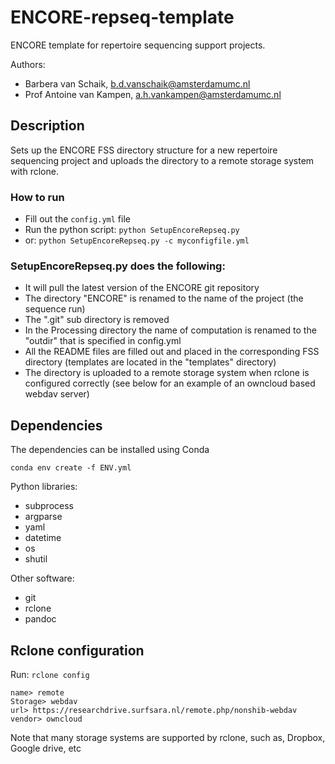 # ENCORE-repseq-template

ENCORE template for repertoire sequencing support projects.

Authors:

* Barbera van Schaik, b.d.vanschaik@amsterdamumc.nl
* Prof Antoine van Kampen, a.h.vankampen@amsterdamumc.nl

## Description

Sets up the ENCORE FSS directory structure for a new repertoire sequencing project and uploads the directory
to a remote storage system with rclone.

### How to run

* Fill out the ``config.yml`` file
* Run the python script: ``python SetupEncoreRepseq.py``
* or: ``python SetupEncoreRepseq.py -c myconfigfile.yml``

### SetupEncoreRepseq.py does the following:

* It will pull the latest version of the ENCORE git repository
* The directory "ENCORE" is renamed to the name of the project (the sequence run)
* The ".git" sub directory is removed
* In the Processing directory the name of computation is renamed to the "outdir" that is specified in config.yml
* All the README files are filled out and placed in the corresponding FSS directory (templates are located in the "templates" directory)
* The directory is uploaded to a remote storage system when rclone is configured correctly (see below for an example of an owncloud based webdav server)

## Dependencies

The dependencies can be installed using Conda

```commandline
conda env create -f ENV.yml
```

Python libraries:

* subprocess
* argparse
* yaml
* datetime
* os
* shutil

Other software:

* git
* rclone
* pandoc

## Rclone configuration

Run: ``rclone config``

```
name> remote
Storage> webdav
url> https://researchdrive.surfsara.nl/remote.php/nonshib-webdav
vendor> owncloud
```

Note that many storage systems are supported by rclone, such as, Dropbox, Google drive, etc
